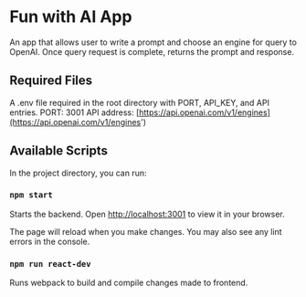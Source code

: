 # Fun with AI App

An app that allows user to write a prompt and choose an engine for query to OpenAI. 
Once query request is complete, returns the prompt and response.

## Required Files

A .env file required in the root directory with PORT, API_KEY, and API entries.
PORT: 3001
API address: [https://api.openai.com/v1/engines](https://api.openai.com/v1/engines')

## Available Scripts

In the project directory, you can run:

### `npm start`

Starts the backend.
Open [http://localhost:3001](http://localhost:3001) to view it in your browser.

The page will reload when you make changes.
You may also see any lint errors in the console.

### `npm run react-dev`

Runs webpack to build and compile changes made to frontend. 

